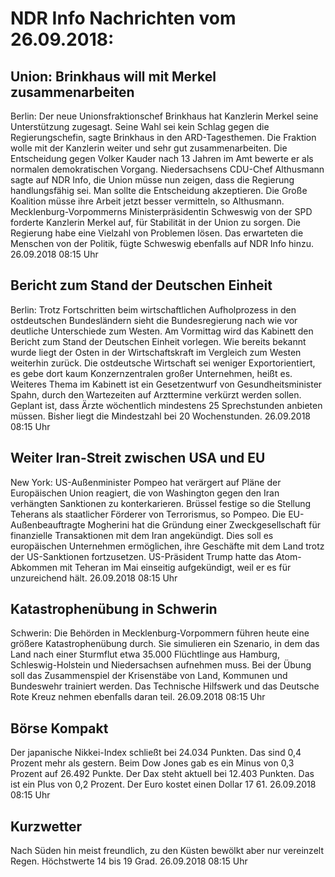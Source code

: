 # NDR Info Nachrichten vom 26.09.2018:


## Union: Brinkhaus will mit Merkel zusammenarbeiten
Berlin: Der neue Unionsfraktionschef Brinkhaus hat Kanzlerin Merkel seine Unterstützung zugesagt. Seine Wahl sei kein Schlag gegen die Regierungschefin, sagte Brinkhaus in den ARD-Tagesthemen. Die Fraktion wolle mit der Kanzlerin weiter und sehr gut zusammenarbeiten. Die Entscheidung gegen Volker Kauder nach 13 Jahren im Amt bewerte er als normalen demokratischen Vorgang. Niedersachsens CDU-Chef Althusmann sagte auf NDR Info, die Union müsse nun zeigen, dass die Regierung handlungsfähig sei. Man sollte die Entscheidung akzeptieren. Die Große Koalition müsse ihre Arbeit jetzt besser vermitteln, so Althusmann. Mecklenburg-Vorpommerns Ministerpräsidentin Schweswig von der SPD forderte Kanzlerin Merkel auf, für Stabilität in der Union zu sorgen. Die Regierung habe eine Vielzahl von Problemen lösen. Das erwarteten die Menschen von der Politik, fügte Schweswig ebenfalls auf NDR Info hinzu. 26.09.2018 08:15 Uhr 

## Bericht zum Stand der Deutschen Einheit
Berlin: Trotz Fortschritten beim wirtschaftlichen Aufholprozess in den ostdeutschen Bundesländern sieht die Bundesregierung nach wie vor deutliche Unterschiede zum Westen. Am Vormittag wird das Kabinett den Bericht zum Stand der Deutschen Einheit vorlegen. Wie bereits bekannt wurde liegt der Osten in der Wirtschaftskraft im Vergleich zum Westen weiterhin zurück. Die ostdeutsche Wirtschaft sei weniger Exportorientiert, es gebe dort kaum Konzernzentralen großer Unternehmen, heißt es. Weiteres Thema im Kabinett ist ein Gesetzentwurf von Gesundheitsminister Spahn, durch den Wartezeiten auf Arzttermine verkürzt werden sollen. Geplant ist, dass Ärzte wöchentlich mindestens 25 Sprechstunden anbieten müssen. Bisher liegt die Mindestzahl bei 20 Wochenstunden. 26.09.2018 08:15 Uhr 

## Weiter Iran-Streit zwischen USA und EU
New York: US-Außenminister Pompeo hat verärgert auf Pläne der Europäischen Union reagiert, die von Washington gegen den Iran verhängten Sanktionen zu konterkarieren. Brüssel festige so die Stellung Teherans als staatlicher Förderer von Terrorismus, so Pompeo. Die EU-Außenbeauftragte Mogherini hat die Gründung einer Zweckgesellschaft für finanzielle Transaktionen mit dem Iran angekündigt. Dies soll es europäischen Unternehmen ermöglichen, ihre Geschäfte mit dem Land trotz der US-Sanktionen fortzusetzen. US-Präsident Trump hatte das Atom-Abkommen mit Teheran im Mai einseitig aufgekündigt, weil er es für unzureichend hält. 26.09.2018 08:15 Uhr 

## Katastrophenübung in Schwerin
Schwerin: Die Behörden in Mecklenburg-Vorpommern führen heute eine größere Katastrophenübung durch. Sie simulieren ein Szenario, in dem das Land nach einer Sturmflut etwa 35.000 Flüchtlinge aus Hamburg, Schleswig-Holstein und Niedersachsen aufnehmen muss. Bei der Übung soll das Zusammenspiel der Krisenstäbe von Land, Kommunen und Bundeswehr trainiert werden. Das Technische Hilfswerk und das Deutsche Rote Kreuz nehmen ebenfalls daran teil. 26.09.2018 08:15 Uhr 

## Börse Kompakt
Der japanische Nikkei-Index schließt bei 24.034 Punkten. Das sind  0,4 Prozent mehr als gestern. Beim Dow Jones gab es ein Minus von 0,3 Prozent auf 26.492 Punkte. Der Dax steht aktuell bei 12.403 Punkten. Das ist ein Plus von 0,2 Prozent. Der Euro kostet einen Dollar 17 61. 26.09.2018 08:15 Uhr 

## Kurzwetter
Nach Süden hin meist freundlich, zu den Küsten bewölkt aber nur vereinzelt Regen. Höchstwerte 14 bis 19 Grad. 26.09.2018 08:15 Uhr 
